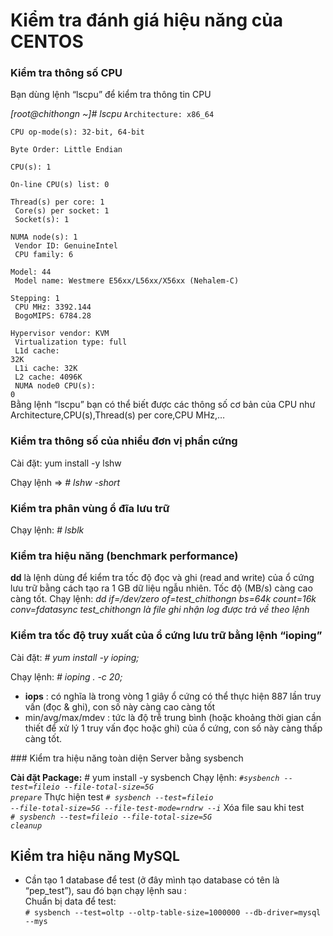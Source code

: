 # Kiểm tra đánh giá hiệu năng của CENTOS
### Kiểm tra thông số CPU
Bạn dùng lệnh “lscpu” để kiểm tra thông tin CPU

*[root@chithongn ~]# lscpu*
<code>Architecture:          x86_64  
CPU op-mode(s):        32-bit, 64-bit  
Byte Order:            Little Endian  
CPU(s):                1  
On-line CPU(s) list:   0  
Thread(s) per core:    1<br/>
Core(s) per socket:    1<br/>
Socket(s):             1<br/>
NUMA node(s):          1<br/>
Vendor ID:             GenuineIntel<br/>
CPU family:            6<br/>
Model:                 44<br/>
Model name:            Westmere E56xx/L56xx/X56xx (Nehalem-C)<br/>
Stepping:              1<br/>
CPU MHz:               3392.144<br/>
BogoMIPS:              6784.28<br/>
Hypervisor vendor:     KVM<br/>
Virtualization type:   full<br/>
L1d cache:             32K<br/>
L1i cache:             32K<br/>
L2 cache:              4096K<br/>
NUMA node0 CPU(s):     0<br/></code>
Bằng lệnh “lscpu” bạn có thể biết được các thông số cơ bản của CPU như Architecture,CPU(s),Thread(s) per core,CPU MHz,…

### Kiểm tra thông số của nhiều đơn vị phần cứng
Cài đặt:  yum install -y lshw 

Chạy lệnh =>
*# lshw -short*
### Kiểm tra phân vùng ổ đĩa lưu trữ
Chạy lệnh: *# lsblk*
### Kiểm tra hiệu năng (benchmark performance)
**dd** là lệnh dùng để kiểm tra tốc độ đọc và ghi (read and write) của ổ cứng lưu trữ bằng cách tạo ra 1 GB dữ liệu ngẫu nhiên. Tốc độ (MB/s) càng cao càng tốt.
Chạy lệnh: *dd if=/dev/zero of=test_chithongn bs=64k count=16k conv=fdatasync*
*test_chithongn là file ghi nhận log được trả về theo lệnh*
### Kiểm tra tốc độ truy xuất của ổ cứng lưu trữ bằng lệnh “ioping”
Cài đặt: *# yum install -y ioping;*

Chạy lệnh: *# ioping . -c 20;*

<ul>
<li><b>iops</b> : có nghĩa là trong vòng 1 giây ổ cứng có thể thực hiện 887 lần truy vấn (đọc & ghi), con số này càng cao càng tốt</li>
<li>min/avg/max/mdev : tức là độ trễ trung bình (hoặc khoảng thời gian cần thiết để xử lý 1 truy vấn đọc hoặc ghi) của ổ cứng, con số này càng thấp càng tốt.</li>
</ul>
### Kiểm tra hiệu năng toàn diện Server bằng sysbench 

**Cài đặt Package:** # yum install -y sysbench
Chạy lệnh: <code>*#sysbench --test=fileio --file-total-size=5G prepare*</code>
Thực hiện test
<code>*# sysbench --test=fileio --file-total-size=5G --file-test-mode=rndrw --i*</code>
Xóa file sau khi test<br/>
<code>*# sysbench --test=fileio --file-total-size=5G cleanup*</code>

## Kiểm tra hiệu năng MySQL
* Cần tạo 1 database để test (ở đây mình tạo database có tên là “pep_test”), sau đó bạn chạy lệnh sau :<br/>
Chuẩn bị data để test:<br/>
    <code># sysbench --test=oltp --oltp-table-size=1000000 --db-driver=mysql --mys</code>
